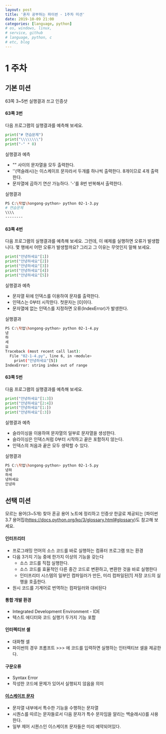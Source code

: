 ```yaml
---
layout: post
title: '혼자 공부하는 파이썬 - 1주차 미션'
date: 2019-10-09 21:00
categories: [language, python]
# os, windows, linux, 
# service, github
# language, python, c
# etc, blog
---
```


# 1 주차
## 기본 미션
63쪽 3~5번 실행결과 쓰고 인증샷

#### 63쪽 3번
다음 프로그램의 실행결과를 예측해 보세요.
```python
print("# 연습문제")
print("\\\\\\\\")
print("-" * 8)
```

실행결과 예측
* "" 사이의 문자열을 모두 출력한다.
* '\'(역슬래시)는 이스케이프 문자라서 두개를 하나씩 출력한다. 8개이므로 4개 출력한다.
* 문자열에 곱하기 연산 가능하다. '-'를 8번 반복해서 출력한다.

실행결과
```bash
PS C:\작업\hongong-python> python 02-1-3.py
# 연습문제
\\\\
--------
```

#### 63쪽 4번
다음 프로그램의 실행결과를 예측해 보세요. 그런데, 이 예제를 실행하면 오류가 발생합니다. 몇 행에서 어떤 오류가 발생할까요? 그리고 그 이유는 무엇인지 말해 보세요.
```python
print("안녕하세요"[1])
print("안녕하세요"[2])
print("안녕하세요"[3])
print("안녕하세요"[4])
print("안녕하세요"[5])
```

실행결과 예측
* 문자열 뒤에 인덱스를 이용하여 문자를 출력한다.
* 인덱스는 0부터 시작한다. 첫문자는 [0]이다.
* 문자열에 없는 인덱스를 지정하면 오류(IndexError)가 발생한다.

실행결과
```bash
PS C:\작업\hongong-python> python 02-1-4.py
녕
하
세
요
Traceback (most recent call last):
  File "02-1-4.py", line 6, in <module>
    print("안녕하세요"[5])
IndexError: string index out of range
```

#### 63쪽 5번
다음 프로그램의 실행결과를 예측해 보세요.
```python
print("안녕하세요"[1:3])
print("안녕하세요"[2:4])
print("안녕하세요"[1:])
print("안녕하세요"[:3])
```

실행결과 예측
* 슬라이싱을 이용하여 문자열의 일부로 문자열을 생성한다.
* 슬라이싱은 인덱스처럼 0부터 시작하고 끝은 포함하지 않는다.
* 인덱스의 처음과 끝은 모두 생략할 수 있다.

실행결과
```bash
PS C:\작업\hongong-python> python 02-1-5.py
녕하
하세
녕하세요
안녕하
```

## 선택 미션
모르는 용어(3~5개) 찾아 혼공 용어 노트에 정리하고 인증샷
한글로 제공되는 [파이썬 3.7 용어집(https://docs.python.org/ko/3/glossary.html#glossary)도 참고해 보세요.

#### 인터프리터
* 프로그래밍 언어의 소스 코드를 바로 실행하는 컴퓨터 프로그램 또는 환경
* 다음 3가지 기능 중에 한가지 이상의 기능을 갖는다
  - 소스 코드를 직접 실행한다.
  - 소스 코드를 효율적인 다른 중간 코드로 변환하고, 변환한 것을 바로 실행한다
  - 인터프리터 시스템의 일부인 컴파일러가 만든, 미리 컴파일된[1] 저장 코드의 실행을 호출한다.
* 원시 코드를 기계어로 번역하는 컴파일러와 대비된다 

#### 통합 개발 환경
* Integrated Development Environment - IDE
* 텍스트 에디터와 코드 실행기 두가지 기능 포함

#### 인터렉티브 셀
* 대화형 셀
* 파이썬의 경우 프롬프트 >>> 에 코드를 입력하면 실행하는 인터렉티브 셀을 제공한다.

#### 구문오류
* Syntax Error
* 작성한 코드에 문제가 있어서 실행되지 않음을 의미

#### [이스케이프 문자](https://ko.wikipedia.org/wiki/이스케이프_문자)
* 문자열 내부에서 특수한 기능을 수행하는 문자열
* 시퀀스를 따르는 문자들로서 다음 문자가 특수 문자임을 알리는 백슬래시(\)를 사용한다. 
* 일부 제어 시퀀스인 이스케이프 문자들은 미리 예약되어있다. 
